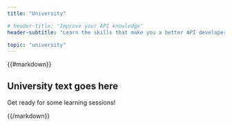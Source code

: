 ```yaml
---
title: "University"

# header-title: "Improve your API knowledge"
header-subtitle: "Learn the skills that make you a better API developer through our courses"

topic: "university"
---
```


<section>
  {{#markdown}}

  # University text goes here
  Get ready for some learning sessions!

  {{/markdown}}
</section>
